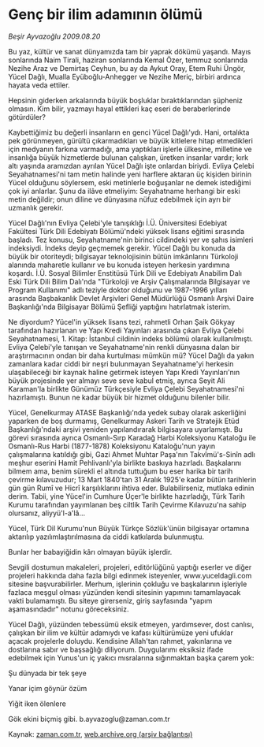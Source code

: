 # Genç bir ilim adamının ölümü

*Beşir Ayvazoğlu 2009.08.20*

<tr><td class="metin" colspan="2" style="padding-top: 20px; padding-left: 5px; ">Bu yaz, kültür ve sanat dünyamızda tam bir yaprak dökümü yaşandı. Mayıs sonlarında Naim Tirali, haziran sonlarında Kemal Özer, temmuz sonlarında Nezihe Araz ve Demirtaş Ceyhun, bu ay da Aykut Oray, Etem Ruhi Üngör, Yücel Dağlı, Mualla Eyüboğlu-Anhegger ve Nezihe Meriç, birbiri ardınca hayata veda ettiler.</td></tr><tr><td class="metin" colspan="2" style="padding-top: 20px; padding-left: 5px; "><p>Hepsinin giderken arkalarında büyük boşluklar bıraktıklarından şüpheniz olmasın. Kim bilir, yazmayı hayal ettikleri kaç eseri de beraberlerinde götürdüler?
<p> Kaybettiğimiz bu değerli insanların en genci Yücel Dağlı'ydı. Hani, ortalıkta pek görünmeyen, gürültü çıkarmadıkları ve büyük kitlelere hitap etmedikleri için medyanın farkına varmadığı, ama yaptıkları işlerle ülkesine, milletine ve insanlığa büyük hizmetlerde bulunan çalışkan, üretken insanlar vardır; kırk altı yaşında aramızdan ayrılan Yücel Dağlı işte onlardan biriydi. Evliya Çelebi Seyahatnamesi'ni tam metin halinde yeni harflere aktaran üç kişiden birinin Yücel olduğunu söylersem, eski metinlerle boğuşanlar ne demek istediğimi çok iyi anlarlar. Şunu da ilâve etmeliyim: Seyahatname herhangi bir eski metin değildir; onun diline ve dünyasına nüfuz edebilmek için ayrı bir uzmanlık gerekir.
<p> Yücel Dağlı'nın Evliya Çelebi'yle tanışıklığı İ.Ü. Üniversitesi Edebiyat Fakültesi Türk Dili Edebiyatı Bölümü'ndeki yüksek lisans eğitimi sırasında başladı. Tez konusu, Seyahatname'nin birinci cildindeki yer ve şahıs isimleri indeksiydi. İndeks deyip geçmemek gerekir. Yücel Dağlı bu konuda da büyük bir otoriteydi; bilgisayar teknolojisinin bütün imkânlarını Türkoloji alanında maharetle kullanır ve bu konuda isteyen herkesin yardımına koşardı. İ.Ü. Sosyal Bilimler Enstitüsü Türk Dili ve Edebiyatı Anabilim Dalı Eski Türk Dili Bilim Dalı'nda "Türkoloji ve Arşiv Çalışmalarında Bilgisayar ve Program Kullanımı" adlı teziyle doktor olduğunu ve 1987-1996 yılları arasında Başbakanlık Devlet Arşivleri Genel Müdürlüğü Osmanlı Arşivi Daire Başkanlığı'nda Bilgisayar Bölümü Şefliği yaptığını hatırlatmak isterim.
<p> Ne diyordum? Yücel'in yüksek lisans tezi, rahmetli Orhan Şaik Gökyay tarafından hazırlanan ve Yapı Kredi Yayınları arasında çıkan Evliya Çelebi Seyahatnamesi, 1. Kitap: İstanbul cildinin indeks bölümü olarak kullanılmıştı. Evliya Çelebi'yle tanışan ve Seyahatname'nin renkli dünyasına dalan bir araştırmacının ondan bir daha kurtulması mümkün mü? Yücel Dağlı da yakın zamanlara kadar ciddi bir neşri bulunmayan Seyahatname'yi herkesin ulaşabileceği bir kaynak haline getirmek isteyen Yapı Kredi Yayınları'nın büyük projesinde yer almayı seve seve kabul etmiş, ayrıca Seyit Ali Karaman'la birlikte Günümüz Türkçesiyle Evliya Çelebi Seyahatnamesi'ni hazırlamıştı. Bunun ne kadar büyük bir hizmet olduğunu bilenler bilir.
<p> Yücel, Genelkurmay ATASE Başkanlığı'nda yedek subay olarak askerliğini yaparken de boş durmamış, Genelkurmay Askeri Tarih ve Stratejik Etüd Başkanlığı'ndaki arşivi yeniden yapılandırarak bilgisayara uyarlamıştı. Bu görevi sırasında ayrıca Osmanlı-Sırp Karadağ Harbi Koleksiyonu Kataloğu ile Osmanlı-Rus Harbi (1877-1878) Koleksiyonu Kataloğu'nun yayın çalışmalarına katıldığı gibi, Gazi Ahmet Muhtar Paşa'nın Takvîmü's-Sinîn adlı meşhur eserini Hamit Pehlivanlı'yla birlikte baskıya hazırladı. Başkalarını bilmem ama, benim sürekli el altında tuttuğum bu eser harika bir tarih çevirme kılavuzudur; 13 Mart 1840'tan 31 Aralık 1925'e kadar bütün tarihlerin gün gün Rumî ve Hicrî karşılıklarını ihtiva eder. Bulabilirseniz, mutlaka edinin derim. Tabii, yine Yücel'in Cumhure Üçer'le birlikte hazırladığı, Türk Tarih Kurumu tarafından yayımlanan beş ciltlik Tarih Çevirme Kılavuzu'na sahip olursanız, aliyyü'l-a'lâ...
<p> Yücel, Türk Dil Kurumu'nun Büyük Türkçe Sözlük'ünün bilgisayar ortamına aktarılıp yazılımlaştırılmasına da ciddi katkılarda bulunmuştu.
<p> Bunlar her babayiğidin kârı olmayan büyük işlerdir.
<p> Sevgili dostumun makaleleri, projeleri, editörlüğünü yaptığı eserler ve diğer projeleri hakkında daha fazla bilgi edinmek isteyenler, www.yuceldagli.com sitesine başvurabilirler. Merhum, işlerinin çokluğu ve başkalarının işleriyle fazlaca meşgul olması yüzünden kendi sitesinin yapımını tamamlayacak vakti bulamamıştı. Bu siteye girerseniz, giriş sayfasında "yapım aşamasındadır" notunu göreceksiniz.
<p> Yücel Dağlı, yüzünden tebessümü eksik etmeyen, yardımsever, dost canlısı, çalışkan bir ilim ve kültür adamıydı ve kafası kültürümüze yeni ufuklar açacak projelerle doluydu. Kendisine Allah'tan rahmet, yakınlarına ve dostlarına sabır ve başsağlığı diliyorum. Duygularımı eksiksiz ifade edebilmek için Yunus'un iç yakıcı mısralarına sığınmaktan başka çarem yok:
<p>Şu dünyada bir tek şeye
<p>Yanar içim göynür özüm
<p>Yiğit iken ölenlere
<p>Gök ekini biçmiş gibi. b.ayvazoglu@zaman.com.tr<br/></p></p></p></p></p></p></p></p></p></p></p></p></p></td></tr>

Kaynak: [zaman.com.tr](http://zaman.com.tr/yazar.do?yazino=882406), [web.archive.org (arşiv bağlantısı)](http://web.archive.org/web/20091105042402/http://www.zaman.com.tr:80/yazar.do?yazino=882406)

